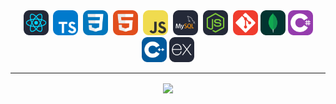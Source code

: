 <div align="center" tyle="color: red; text-decoration: underline;">
<div align="center">
  <img src="https://github.com/tandpfun/skill-icons/blob/main/icons/React-Dark.svg" title="React" alt="React" width="40" height="40"/>&nbsp;
  <img src="https://github.com/tandpfun/skill-icons/blob/main/icons/TypeScript.svg"  title="typescript" alt="typescript" width="40" height="40"/>&nbsp;
  <img src="https://github.com/tandpfun/skill-icons/blob/main/icons/CSS.svg"  title="CSS3" alt="CSS" width="40" height="40"/>&nbsp;
  <img src="https://github.com/tandpfun/skill-icons/blob/main/icons/HTML.svg" title="HTML5" alt="HTML" width="40" height="40"/>&nbsp;
  <img src="https://github.com/tandpfun/skill-icons/blob/main/icons/JavaScript.svg" title="JavaScript" alt="JavaScript" width="40" height="40"/>&nbsp;
  <img src="https://github.com/tandpfun/skill-icons/blob/main/icons/MySQL-Dark.svg" title="MySQL"  alt="MySQL" width="40" height="40"/>&nbsp;
  <img src="https://github.com/tandpfun/skill-icons/blob/main/icons/NodeJS-Dark.svg" title="NodeJS" alt="NodeJS" width="40" height="40"/>&nbsp;
  <img src="https://github.com/tandpfun/skill-icons/blob/main/icons/Git.svg" title="Git" **alt="Git" width="40" height="40"/>
  <img src="https://github.com/tandpfun/skill-icons/blob/main/icons/MongoDB.svg" title="Mongodb" **alt="Mongodb" width="40" height="40"/>
  <img src="https://github.com/tandpfun/skill-icons/blob/main/icons/CS.svg" title="Csharp" **alt="Csharp" width="40" height="40"/>
  <img src="https://github.com/tandpfun/skill-icons/blob/main/icons/CPP.svg" title="C++" **alt="C++" width="40" height="40"/>
    <img src="https://github.com/tandpfun/skill-icons/blob/main/icons/ExpressJS-Dark.svg" title="Express" **alt="Express" width="40" height="40"/>
</div>
<hr>
<div align="center">
<a href="https://github.com/guusdias/github-readme-stats">
  <img align="center" src="https://github-readme-stats.vercel.app/api/top-langs/?username=guusdias&layout=normal&theme=transparent&card_width=480&hide=css,html,cmake,dart,c" />
</a></div>
</div>

